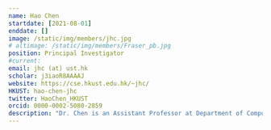 ```yaml
---
name: Hao Chen
startdate: [2021-08-01]
enddate: []
image: /static/img/members/jhc.jpg
# altimage: /static/img/members/Fraser_pb.jpg
position: Principal Investigator
#current:
email: jhc (at) ust.hk
scholar: j3iaoR8AAAAJ
website: https://cse.hkust.edu.hk/~jhc/
HKUST: hao-chen-jhc
twitter: HaoChen_HKUST
orcid: 0000-0002-5080-2859
description: "Dr. Chen is an Assistant Professor at Department of Computer Science and Engineering and Department of Chemical and Biological Engineering, Hong Kong University of Science and Technology (HKUST). He leads the SMART Lab focusing on AI in healthcare and serves as Associate Director in Center of Medical Imaging and Analysis, HKUST. He obtained Hong Kong PhD Fellowship in 2013 and received PhD degree from The Chinese University of Hong Kong (CUHK). He was a postdoctoral research fellow in CUHK and a visiting scholar in Utrecht University Medical Center previously. He also has rich industrial research experience including Siemens and co-founded a startup. He holds a dozen of patents in AI and medical image analysis. He received several premium awards including Best Paper Award in MIAR 2016, CUHK Faculty Outstanding Thesis Award in 2017, MICCAI Young Scientist Publication Impact Award in 2019, Forbes China 30 under 30 and Asian Young Scientist Fellowship. He also led the team winning 15+ grand challenges, such as RSNA Challenge on Pneumonia Screening, etc."
---
```

